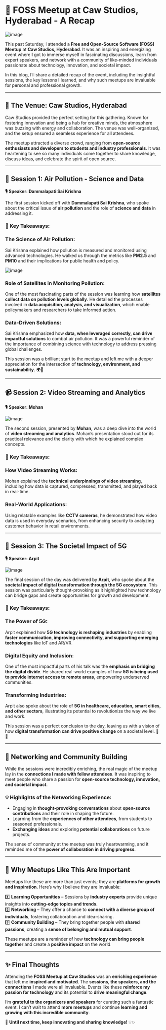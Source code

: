 
# 🚀 FOSS Meetup at Caw Studios, Hyderabad - A Recap

![image](https://github.com/user-attachments/assets/6f7783a7-dee5-427c-b61b-55b4309da465)

This past Saturday, I attended a **Free and Open-Source Software (FOSS) Meetup** at **Caw Studios, Hyderabad**. It was an inspiring and energizing event where I got to immerse myself in fascinating discussions, learn from expert speakers, and network with a community of like-minded individuals passionate about technology, innovation, and societal impact.

In this blog, I’ll share a detailed recap of the event, including the insightful sessions, the key lessons I learned, and why such meetups are invaluable for personal and professional growth.

---

## 🎤 The Venue: Caw Studios, Hyderabad
Caw Studios provided the perfect setting for this gathering. Known for fostering innovation and being a hub for creative minds, the atmosphere was buzzing with energy and collaboration. The venue was well-organized, and the setup ensured a seamless experience for all attendees.

The meetup attracted a diverse crowd, ranging from **open-source enthusiasts and developers to students and industry professionals**. It was heartening to see so many individuals come together to share knowledge, discuss ideas, and celebrate the spirit of open source.

---

## 🚀 Session 1: Air Pollution - Science and Data  
**🎙️ Speaker: Dammalapati Sai Krishna**  

The first session kicked off with **Dammalapati Sai Krishna**, who spoke about the critical issue of **air pollution** and the role of **science and data** in addressing it.  

### 🔑 Key Takeaways:
### **The Science of Air Pollution:**
Sai Krishna explained how pollution is measured and monitored using advanced technologies. He walked us through the metrics like **PM2.5** and **PM10** and their implications for public health and policy.

![image](https://github.com/user-attachments/assets/604209e2-d3db-4b0a-aab6-92724788f616)

### **Role of Satellites in Monitoring Pollution:**
One of the most fascinating parts of the session was learning how **satellites collect data on pollution levels globally**. He detailed the processes involved in **data acquisition, analysis, and visualization**, which enable policymakers and researchers to take informed action.

### **Data-Driven Solutions:**
Sai Krishna emphasized how **data, when leveraged correctly, can drive impactful solutions** to combat air pollution. It was a powerful reminder of the importance of combining science with technology to address pressing global challenges.

This session was a brilliant start to the meetup and left me with a deeper appreciation for the intersection of **technology, environment, and sustainability**. 🌍💨

---

## 📹 Session 2: Video Streaming and Analytics  
**🎙️ Speaker: Mohan**  

![image](https://github.com/user-attachments/assets/d48e920a-ddca-476d-a5fe-4e1305de38e1)

The second session, presented by **Mohan**, was a deep dive into the world of **video streaming and analytics**. Mohan’s presentation stood out for its practical relevance and the clarity with which he explained complex concepts.

### 🔑 Key Takeaways:
### **How Video Streaming Works:**
Mohan explained the **technical underpinnings of video streaming**, including how data is captured, compressed, transmitted, and played back in real-time.

### **Real-World Applications:**
Using relatable examples like **CCTV cameras**, he demonstrated how video data is used in everyday scenarios, from enhancing security to analyzing customer behavior in retail environments.

---

## 📡 Session 3: The Societal Impact of 5G  
**🎙️ Speaker: Arpit**  

![image](https://github.com/user-attachments/assets/f6a07150-dcba-47c2-838d-6578661338d7)

The final session of the day was delivered by **Arpit**, who spoke about the **societal impact of digital transformation through the 5G ecosystem**. This session was particularly thought-provoking as it highlighted how technology can bridge gaps and create opportunities for growth and development.

### 🔑 Key Takeaways:
### **The Power of 5G:**
Arpit explained how **5G technology is reshaping industries** by enabling **faster communication, improving connectivity, and supporting emerging technologies** like IoT and AR/VR.

### **Digital Equity and Inclusion:**
One of the most impactful parts of his talk was the **emphasis on bridging the digital divide**. He shared real-world examples of how **5G is being used to provide internet access to remote areas**, empowering underserved communities.

### **Transforming Industries:**
Arpit also spoke about the role of **5G in healthcare, education, smart cities, and other sectors**, illustrating its potential to revolutionize the way we live and work.

This session was a perfect conclusion to the day, leaving us with a vision of how **digital transformation can drive positive change** on a societal level. 📡✨

---

## 🤝 Networking and Community Building  
While the sessions were incredibly enriching, the real magic of the meetup lay in the **connections I made with fellow attendees**. It was inspiring to meet people who share a passion for **open-source technology, innovation, and societal impact**.

### 💡 Highlights of the Networking Experience:
- Engaging in **thought-provoking conversations** about **open-source contributions** and their role in shaping the future.
- Learning from the **experiences of other attendees**, from students to seasoned professionals.
- **Exchanging ideas** and exploring **potential collaborations** on future projects.

The sense of community at the meetup was truly heartwarming, and it reminded me of the **power of collaboration in driving progress**.

---

## 🎯 Why Meetups Like This Are Important  
Meetups like these are more than just events; they are **platforms for growth and inspiration**. Here’s why I believe they are invaluable:

1️⃣ **Learning Opportunities** – Sessions by **industry experts** provide unique insights into **cutting-edge topics and trends**.  
2️⃣ **Networking** – They offer a chance to **connect with a diverse group of individuals**, fostering collaboration and idea-sharing.  
3️⃣ **Community Building** – They bring together people with **shared passions**, creating a **sense of belonging and mutual support**.  

These meetups are a reminder of how **technology can bring people together** and create a **positive impact** on the world.

---

## ✨ Final Thoughts  
Attending the **FOSS Meetup at Caw Studios** was an **enriching experience** that left me **inspired and motivated**. The **sessions, the speakers, and the connections** I made were all invaluable. Events like these **reinforce my passion for technology** and its potential to **drive meaningful change**.

I’m **grateful to the organizers and speakers** for curating such a fantastic event. I can’t wait to attend **more meetups** and continue **learning and growing with this incredible community**.

🚀 **Until next time, keep innovating and sharing knowledge!** 💡✨
